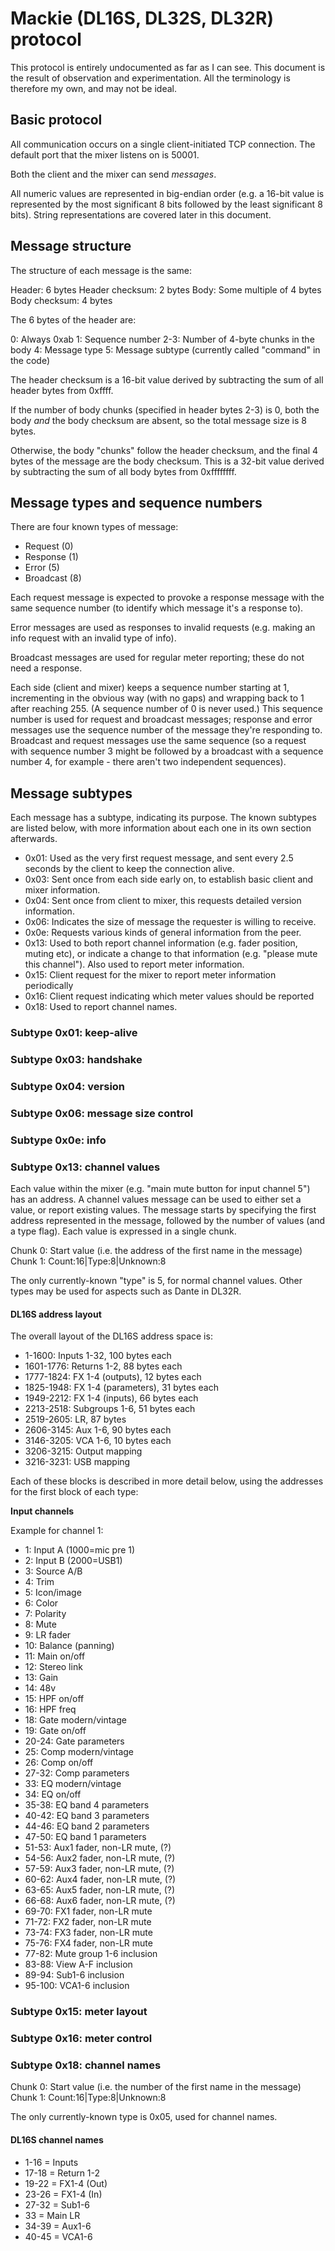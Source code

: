 # Mackie (DL16S, DL32S, DL32R) protocol

This protocol is entirely undocumented as far as I can see. This document
is the result of observation and experimentation. All the terminology is
therefore my own, and may not be ideal.

## Basic protocol

All communication occurs on a single client-initiated TCP connection. The
default port that the mixer listens on is 50001.

Both the client and the mixer can send *messages*.

All numeric values are represented in big-endian order (e.g. a 16-bit value is
represented by the most significant 8 bits followed by the least significant
8 bits). String representations are covered later in this document.

## Message structure

The structure of each message is the same:

Header: 6 bytes
Header checksum: 2 bytes
Body: Some multiple of 4 bytes
Body checksum: 4 bytes

The 6 bytes of the header are:

0: Always 0xab
1: Sequence number
2-3: Number of 4-byte chunks in the body 
4: Message type
5: Message subtype (currently called "command" in the code)

The header checksum is a 16-bit value derived by subtracting the sum of all
header bytes from 0xffff.

If the number of body chunks (specified in header bytes 2-3) is 0, both the body
*and* the body checksum are absent, so the total message size is 8 bytes.

Otherwise, the body "chunks" follow the header checksum, and the final 4 bytes
of the message are the body checksum. This is a 32-bit value derived by
subtracting the sum of all body bytes from 0xffffffff.

## Message types and sequence numbers

There are four known types of message:

- Request (0)
- Response (1)
- Error (5)
- Broadcast (8)

Each request message is expected to provoke a response message with the same
sequence number (to identify which message it's a response to).

Error messages are used as responses to invalid requests (e.g. making an info
request with an invalid type of info).

Broadcast messages are used for regular meter reporting; these do not need a
response.

Each side (client and mixer) keeps a sequence number starting at 1, incrementing
in the obvious way (with no gaps) and wrapping back to 1 after reaching 255.
(A sequence number of 0 is never used.) This sequence number is used for request
and broadcast messages; response and error messages use the sequence number
of the message they're responding to. Broadcast and request messages use the same
sequence (so a request with sequence number 3 might be followed by a broadcast
with a sequence number 4, for example - there aren't two independent sequences).

## Message subtypes

Each message has a subtype, indicating its purpose. The known subtypes are listed
below, with more information about each one in its own section afterwards.

- 0x01: Used as the very first request message, and sent every 2.5 seconds
  by the client to keep the connection alive.
- 0x03: Sent once from each side early on, to establish basic client and
  mixer information.
- 0x04: Sent once from client to mixer, this requests detailed version information.
- 0x06: Indicates the size of message the requester is willing to receive.
- 0x0e: Requests various kinds of general information from the peer.
- 0x13: Used to both report channel information (e.g. fader position, muting etc),
        or indicate a change to that information (e.g. "please mute this channel").
        Also used to report meter information.
- 0x15: Client request for the mixer to report meter information periodically
- 0x16: Client request indicating which meter values should be reported
- 0x18: Used to report channel names.

### Subtype 0x01: keep-alive

### Subtype 0x03: handshake

### Subtype 0x04: version

### Subtype 0x06: message size control

### Subtype 0x0e: info

### Subtype 0x13: channel values

Each value within the mixer (e.g. "main mute button for input channel 5")
has an address. A channel values message can be used to either set a value,
or report existing values. The message starts by specifying the first address
represented in the message, followed by the number of values (and a type flag).
Each value is expressed in a single chunk.

Chunk 0: Start value (i.e. the address of the first name in the message)
Chunk 1: Count:16|Type:8|Unknown:8

The only currently-known "type" is 5, for normal channel values. Other types
may be used for aspects such as Dante in DL32R.

#### DL16S address layout

The overall layout of the DL16S address space is:

- 1-1600: Inputs 1-32, 100 bytes each
- 1601-1776: Returns 1-2, 88 bytes each
- 1777-1824: FX 1-4 (outputs), 12 bytes each
- 1825-1948: FX 1-4 (parameters), 31 bytes each
- 1949-2212: FX 1-4 (inputs), 66 bytes each
- 2213-2518: Subgroups 1-6, 51 bytes each
- 2519-2605: LR, 87 bytes
- 2606-3145: Aux 1-6, 90 bytes each
- 3146-3205: VCA 1-6, 10 bytes each
- 3206-3215: Output mapping
- 3216-3231: USB mapping

Each of these blocks is described in more detail below,
using the addresses for the first block of each type:

**Input channels**

Example for channel 1:

- 1: Input A (1000=mic pre 1)
- 2: Input B (2000=USB1)
- 3: Source A/B
- 4: Trim
- 5: Icon/image
- 6: Color
- 7: Polarity
- 8: Mute
- 9: LR fader
- 10: Balance (panning)
- 11: Main on/off
- 12: Stereo link
- 13: Gain
- 14: 48v
- 15: HPF on/off
- 16: HPF freq
- 18: Gate modern/vintage
- 19: Gate on/off
- 20-24: Gate parameters
- 25: Comp modern/vintage
- 26: Comp on/off
- 27-32: Comp parameters
- 33: EQ modern/vintage
- 34: EQ on/off
- 35-38: EQ band 4 parameters
- 40-42: EQ band 3 parameters
- 44-46: EQ band 2 parameters
- 47-50: EQ band 1 parameters
- 51-53: Aux1 fader, non-LR mute, (?)
- 54-56: Aux2 fader, non-LR mute, (?)
- 57-59: Aux3 fader, non-LR mute, (?)
- 60-62: Aux4 fader, non-LR mute, (?)
- 63-65: Aux5 fader, non-LR mute, (?)
- 66-68: Aux6 fader, non-LR mute, (?)
- 69-70: FX1 fader, non-LR mute
- 71-72: FX2 fader, non-LR mute
- 73-74: FX3 fader, non-LR mute
- 75-76: FX4 fader, non-LR mute
- 77-82: Mute group 1-6 inclusion
- 83-88: View A-F inclusion
- 89-94: Sub1-6 inclusion
- 95-100: VCA1-6 inclusion


### Subtype 0x15: meter layout

### Subtype 0x16: meter control

### Subtype 0x18: channel names

Chunk 0: Start value (i.e. the number of the first name in the message)
Chunk 1: Count:16|Type:8|Unknown:8

The only currently-known type is 0x05, used for channel names.

#### DL16S channel names

- 1-16 = Inputs
- 17-18 = Return 1-2
- 19-22 = FX1-4 (Out)
- 23-26 = FX1-4 (In)
- 27-32 = Sub1-6
- 33 = Main LR
- 34-39 = Aux1-6
- 40-45 = VCA1-6

